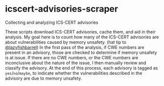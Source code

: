 # icscert-advisories-scraper
Collecting and analyzing ICS-CERT advisories

These scripts download ICS-CERT advisories, cache them, and aid in their analysis. My goal here is to count how many of the ICS-CERT advisories are about vulnerabilities caused by memory unsafety. (hat tip to [@lazyfishbarrel](https://twitter.com/lazyfishbarrel)) In the first pass of the analysis, if CWE numbers are present in an advisory, those are checked to determine if memory unsafety is at issue. If there are no CWE numbers, or the CWE numbers are inconclusive about the nature of the issue, I then manually review and classify the advisory. At the end of this process, each advisory is tagged as `yes`/`no`/`maybe`, to indicate whether the vulnerabilities described in the advisory are due to memory unsafety.
